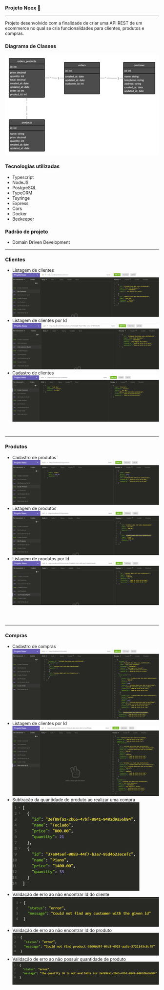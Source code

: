 ### Projeto Neex 🔨

<hr>

Projeto desenvolvido com a finalidade de criar uma API REST de um ecommerce no qual se cria funcionalidades para clientes, produtos e compras.

### Diagrama de Classes

  ![picture](imgs/class-diagram.png)

### Tecnologias utilizadas
  - Typescript
  - NodeJS
  - PostgreSQL
  - TypeORM
  - Tsyringe
  - Express
  - Cors
  - Docker
  - Beekeeper

### Padrão de projeto
  - Domain Driven Development

<hr>

### Clientes

  - Listagem de clientes
  ![picture](imgs/customer-get.PNG)
  - Listagem de clientes por Id
  ![picture](imgs/customer-getbyid.PNG)
  - Cadastro de clientes
  ![picture](imgs/customer-post.PNG)





  <br />

  <hr>

### Produtos
  - Cadastro de produtos
  ![picture](imgs/products-post.PNG)
  - Listagem de produtos
  ![picture](imgs/products-get.PNG)
  - Listagem de produtos por Id
  ![picture](imgs/products-getbyid.PNG)






  <br />
  <br />

<hr>

### Compras
  - Cadastro de compras
  ![picture](imgs/orders-post.PNG)
  - Listagem de clientes por Id
  ![picture](imgs/orders-getbyid.PNG)
  - Subtração da quantidade de produto ao realizar uma compra
  ![picture](imgs/product-subtract.PNG)
  - Validação de erro ao não encontrar Id do cliente
  ![picture](imgs/error-customer-id.PNG)
  - Validação de erro ao não encontrar Id do produto
  ![picture](imgs/error-productid.PNG)
  - Validação de erro ao não possuir quantidade de produto
  ![picture](imgs/error-productgreaterlength.PNG)










  <br />





